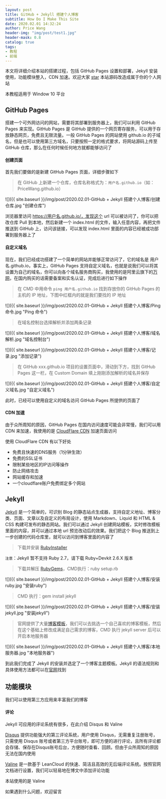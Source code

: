 ```yaml
---
layout: post
title: GitHub + Jekyll 搭建个人博客
subtitle: How Do I Make This Site
date: 2020.02.01 14:32:24
author: Price Wang
header-img: "img/post/test1.jpg"
header-mask: 0.8
catalog: true
tags:
- 教程
- 前端
---
```


本文将详细介绍本站的搭建过程，包括 GitHub Pages 设置和部署，Jekyll 安装使用，功能模块整入，CDN 加速。欢迎大家 [star](https://github.com/PriceWang/blog) 本站源码改造成属于你的个人网站

本教程适用于 Window 10 平台

## GitHub Pages

搭建一个可外网访问的网站，需要将其部署到服务器上，我们可以利用 GitHub Pages 来实现。GitHub Pages 是 GitHub 提供的一个网页寄存服务，可以用于存放静态网页，免费且无限流量。一般 GitHub Pages 的网站使用 github.io 的子域名，但是也可以使用第三方域名，只要按照一定的格式要求，将网站源码上传至 GitHub 仓库，那么在任何时候任何地方就都能够访问了

#### 创建页面

首先我们要做的是新建 GitHub Pages 页面，详细步骤如下

> 在 GitHub 上新建一个仓库，仓库名称格式为：`用户名.github.io`（如：PriceWang.github.io）

![]({{ site.baseurl }}/img/post/2020.02.01-GitHub + Jekyll 搭建个人博客/创建仓库.jpg "创建仓库")

浏览器里访问 https://用户名.github.io/，发现这个 url 可以被访问了，你可以把改仓库 Pull 到本地，然后新建一个 index.html 的文件，输入任意内容，再把文件推送到 GitHub 上，访问该链接，可以发现 index.html 里面的内容已经被成功部署到服务器上了

#### 自定义域名

现在，我们已经成功搭建了一个简单的网站并能够正常访问了，它的域名是 用户名.github.io，事实上，GitHub Pages 支持自定义域名，也就是说我们可以将其设置为自己的域名，你可以向各个域名服务商购买，我使用的是阿里云旗下的[万网](https://wanwang.aliyun.com/)，在国内购买的话需要备案和实名认证，完成后进行如下操作

> 在 CMD 中用命令 `ping 用户名.github.io` 找到存放你的 GitHub Pages 的主机的 IP 地址，下图中红框内的就是我们要找的 IP 地址

![]({{ site.baseurl }}/img/post/2020.02.01-GitHub + Jekyll 搭建个人博客/Ping命令.jpg "Ping 命令")

> 在域名控制台选择解析并添加两条记录

![]({{ site.baseurl }}/img/post/2020.02.01-GitHub + Jekyll 搭建个人博客/域名解析.jpg "域名控制台")

![]({{ site.baseurl }}/img/post/2020.02.01-GitHub + Jekyll 搭建个人博客/记录.jpg "添加记录")

> 在 GitHub xxx.github.io 项目的设置页面中，滑动到下方，找到 GitHub Pages 这一栏，在 Custom Domain 填上刚刚添加解析的域名并保存

![]({{ site.baseurl }}/img/post/2020.02.01-GitHub + Jekyll 搭建个人博客/自定义域名.jpg "自定义域名")

此时，已经可以使用自定义的域名访问 GitHub Pages 所提供的页面了

#### CDN 加速

由于众所周知的原因，GitHub Pages 在国内访问速度可能会非常慢，我们可以用 CDN 来加速，我使用的是 [CloudFlare CDN](https://www.cloudflare.com/) 加速页面访问

使用 CloudFlare CDN 有以下好处

* 免费且快速的DNS服务（1分钟生效）
* 免费的SSL证书
* 限制某些地区的IP访问等操作
* 防止网络攻击
* 网站缓存和加速
* 一个cloudflare账户免费绑定多个网站

## Jekyll

[Jekyll](https://jekyllrb.com/) 是一个简单的，可识别 Blog 的静态站点生成器，支持自定义地址、博客分类、页面、文章以及自定义的布局设计，使用 Markdown、Liquid 和 HTML & CSS 构建可发布的静态网站。我们可以通过 Jekyll 创建网站模板，实时修改模板里面的内容，并可以通过本地 url 预览改动后的效果。我们把这个 Blog 推送到上一步创建的代码仓库里，就可以访问到博客里面的内容了

> 下载并安装 [RubyInstaller](https://rubyinstaller.org/downloads/)

`注意`：Jekyll 暂不支持 Ruby 2.7，请下载 Ruby+Devkit 2.6.X 版本

> 下载并解压 [RubyGems](https://rubygems.org/pages/download)，CMD执行：ruby setup.rb

![]({{ site.baseurl }}/img/post/2020.02.01-GitHub + Jekyll 搭建个人博客/安装ruby.jpg "安装ruby")

> CMD 执行：gem install jekyll

![]({{ site.baseurl }}/img/post/2020.02.01-GitHub + Jekyll 搭建个人博客/安装jekyll.jpg "安装jekyll")

> 官网提供了大量[博客模板](http://jekyllthemes.org/)，我们可以去挑选一个自己喜欢的博客模板，然后在这个基础上修改成满足自己需求的博客，CMD 执行 jekyll server 后可以开启本地服务器

![]({{ site.baseurl }}/img/post/2020.02.01-GitHub + Jekyll 搭建个人博客/本地服务器.jpg "本地服务器")

到此我们完成了 Jekyll 的安装并选定了一个博客主题模板。Jekyll 的语法规则和具体使用方法都可以在[官网](https://jekyllrb.com/)找到

## 功能模块

我们可以使用第三方应用来丰富我们的博客

#### 评论

Jekyll 可应用的评论系统有很多，在此介绍 Disqus 和 Valine

[Disqus](https://disqus.com/) 提供功能强大的第三评论系统，用户使用 Disqus，无需重复注册账号，只需使用 Disqus 账号或者第三方平台账号，即可方便的进行评论，且所有评论都会存储、保存在Disqus账号后台，方便随时查看、回顾。但由于众所周知的原因无法在国内使用

[Valine](https://valine.js.org/) 是一款基于 LeanCloud 的快速、简洁且高效的无后端评论系统。按照官网文档进行设置，我们可以轻易地在博文中添加评论功能

本站使用的是 Valine

如果遇到什么问题，欢迎留言